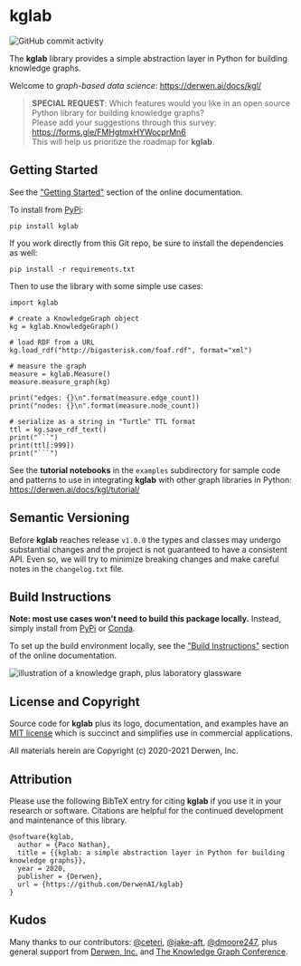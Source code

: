 # kglab

![GitHub commit activity](https://img.shields.io/github/commit-activity/w/DerwenAI/kglab?style=plastic)

The **kglab** library provides a simple abstraction layer in Python
for building knowledge graphs.

Welcome to *graph-based data science*:
<https://derwen.ai/docs/kgl/>

> **SPECIAL REQUEST**: Which features would you like in an
> open source Python library for building knowledge graphs?  
> Please add your suggestions through this survey:  
> https://forms.gle/FMHgtmxHYWocprMn6  
> This will help us prioritize the roadmap for **kglab**.


## Getting Started

See the ["Getting Started"](https://derwen.ai/docs/kgl/start/)
section of the online documentation.

To install from [PyPi](https://pypi.python.org/pypi/kglab):
```
pip install kglab
```

If you work directly from this Git repo, be sure to install the 
dependencies as well:
```
pip install -r requirements.txt
```

Then to use the library with some simple use cases:
```
import kglab

# create a KnowledgeGraph object
kg = kglab.KnowledgeGraph()

# load RDF from a URL
kg.load_rdf("http://bigasterisk.com/foaf.rdf", format="xml")

# measure the graph
measure = kglab.Measure()
measure.measure_graph(kg)

print("edges: {}\n".format(measure.edge_count))
print("nodes: {}\n".format(measure.node_count))

# serialize as a string in "Turtle" TTL format
ttl = kg.save_rdf_text()
print("```")
print(ttl[:999])
print("```")
```

See the **tutorial notebooks** in the `examples` subdirectory for
sample code and patterns to use in integrating **kglab** with other
graph libraries in Python:
<https://derwen.ai/docs/kgl/tutorial/>


## Semantic Versioning

Before **kglab** reaches release `v1.0.0` the types and classes may
undergo substantial changes and the project is not guaranteed to have
a consistent API.
Even so, we will try to minimize breaking changes and make careful
notes in the `changelog.txt` file.


## Build Instructions

**Note: most use cases won't need to build this package locally.**
Instead, simply install from
[PyPi](https://pypi.python.org/pypi/kglab)
or [Conda](https://docs.conda.io/).

To set up the build environment locally, see the 
["Build Instructions"](https://derwen.ai/docs/kgl/build/)
section of the online documentation.

![illustration of a knowledge graph, plus laboratory glassware](https://raw.githubusercontent.com/DerwenAI/kglab/main/docs/assets/logo.png)


## License and Copyright

Source code for **kglab** plus its logo, documentation, and examples
have an [MIT license](https://spdx.org/licenses/MIT.html) which is
succinct and simplifies use in commercial applications.

All materials herein are Copyright (c) 2020-2021 Derwen, Inc.


## Attribution

Please use the following BibTeX entry for citing **kglab** if you use it in your research or software.
Citations are helpful for the continued development and maintenance of this library.

```
@software{kglab,
  author = {Paco Nathan},
  title = {{kglab: a simple abstraction layer in Python for building knowledge graphs}},
  year = 2020,
  publisher = {Derwen},
  url = {https://github.com/DerwenAI/kglab}
}
```


## Kudos

Many thanks to our contributors:
[@ceteri](https://github.com/ceteri),
[@jake-aft](https://github.com/jake-aft),
[@dmoore247](https://github.com/dmoore247),
plus general support from [Derwen, Inc.](https://github.com/DerwenAI)
and [The Knowledge Graph Conference](https://github.com/KGConf).
